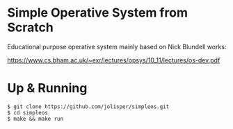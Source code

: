 # Simple Operative System from Scratch

Educational purpose operative system mainly based on Nick Blundell works:

https://www.cs.bham.ac.uk/~exr/lectures/opsys/10_11/lectures/os-dev.pdf

# Up & Running 
```
$ git clone https://github.com/jolisper/simpleos.git
$ cd simpleos
$ make && make run 
```